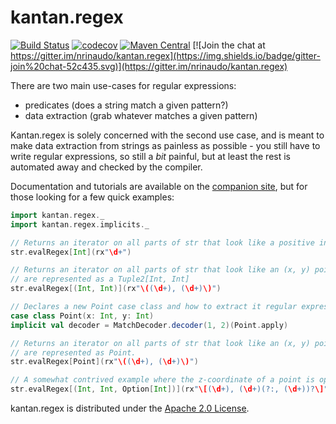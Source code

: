 # kantan.regex

[![Build Status](https://travis-ci.org/nrinaudo/kantan.regex.svg?branch=master)](https://travis-ci.org/nrinaudo/kantan.regex)
[![codecov](https://codecov.io/gh/nrinaudo/kantan.regex/branch/master/graph/badge.svg)](https://codecov.io/gh/nrinaudo/kantan.regex)
[![Maven Central](https://maven-badges.herokuapp.com/maven-central/com.nrinaudo/kantan.regex_2.11/badge.svg)](https://maven-badges.herokuapp.com/maven-central/com.nrinaudo/kantan.regex_2.11)
[![Join the chat at https://gitter.im/nrinaudo/kantan.regex](https://img.shields.io/badge/gitter-join%20chat-52c435.svg)](https://gitter.im/nrinaudo/kantan.regex)

There are two main use-cases for regular expressions:
 
* predicates (does a string match a given pattern?)
* data extraction (grab whatever matches a given pattern)

Kantan.regex is solely concerned with the second use case, and is meant to make data extraction from strings as
painless as possible - you still have to write regular expressions, so still a *bit* painful, but at least the rest
is automated away and checked by the compiler.

Documentation and tutorials are available on the [companion site](https://nrinaudo.github.io/kantan.regex/), but for
those looking for a few quick examples:

```scala
import kantan.regex._
import kantan.regex.implicits._

// Returns an iterator on all parts of str that look like a positive integer
str.evalRegex[Int](rx"\d+")

// Returns an iterator on all parts of str that look like an (x, y) point. Points
// are represented as a Tuple2[Int, Int] 
str.evalRegex[(Int, Int)](rx"\((\d+), (\d+)\)")

// Declares a new Point case class and how to extract it regular expression matches.
case class Point(x: Int, y: Int)
implicit val decoder = MatchDecoder.decoder(1, 2)(Point.apply)

// Returns an iterator on all parts of str that look like an (x, y) point. Points
// are represented as Point.
str.evalRegex[Point](rx"\((\d+), (\d+)\)")

// A somewhat contrived example where the z-coordinate of a point is optional:
str.evalRegex[(Int, Int, Option[Int])](rx"\[(\d+), (\d+)(?:, (\d+))?\]")
```

kantan.regex is distributed under the [Apache 2.0 License](https://www.apache.org/licenses/LICENSE-2.0.html).
